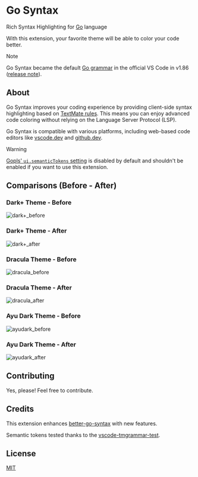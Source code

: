 # Go Syntax

Rich Syntax Highlighting for [Go](https://go.dev/) language

With this extension, your favorite theme will be able to color your code better.

> [!NOTE]
> Go Syntax became the default [Go grammar](https://github.com/microsoft/vscode/blob/main/extensions/go/syntaxes/go.tmLanguage.json) in the official VS Code in v1.86 ([release note](https://code.visualstudio.com/updates/v1_86#_new-go-grammar)).

## About

Go Syntax improves your coding experience by providing client-side syntax highlighting based on [TextMate rules](https://macromates.com/manual/en/language_grammars). This means you can enjoy advanced code coloring without relying on the Language Server Protocol (LSP).

Go Syntax is compatible with various platforms, including web-based code editors like [vscode.dev](https://vscode.dev) and [github.dev](https://github.dev).

> [!Warning]
> [Gopls' `ui.semanticTokens` setting](https://github.com/golang/vscode-go/wiki/settings#uisemantictokens) is disabled by default and shouldn't be enabled if you want to use this extension.

## Comparisons (Before - After)

### Dark+ Theme - Before

![dark+_before](examples/dark+_before.png)

### Dark+ Theme - After

![dark+_after](examples/dark+_after.png)

### Dracula Theme - Before

![dracula_before](examples/dracula_before.png)

### Dracula Theme - After

![dracula_after](examples/dracula_after.png)

### Ayu Dark Theme - Before

![ayudark_before](examples/ayudark_before.png)

### Ayu Dark Theme - After

![ayudark_after](examples/ayudark_after.png)

## Contributing

Yes, please! Feel free to contribute.

## Credits

This extension enhances [better-go-syntax](https://github.com/jeff-hykin/better-go-syntax) with new features.

Semantic tokens tested thanks to the [vscode-tmgrammar-test](https://github.com/PanAeon/vscode-tmgrammar-test).

## License

[MIT](https://github.com/worlpaker/go-syntax/blob/master/LICENSE)
